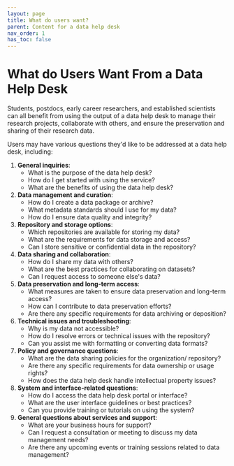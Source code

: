 ```yaml
---
layout: page
title: What do users want?
parent: Content for a data help desk
nav_order: 1
has_toc: false
---
```


# What do Users Want From a Data Help Desk

Students, postdocs, early career researchers, and established scientists can all
benefit from using the output of a data help desk to manage their research
projects, collaborate with others, and ensure the preservation and sharing of
their research data.

Users may have various questions they'd like to be addressed at a data help
desk, including:

1. **General inquiries**:
    - What is the purpose of the data help desk?
    - How do I get started with using the service?
    - What are the benefits of using the data help desk?
1. **Data management and curation**:
    - How do I create a data package or archive?
    - What metadata standards should I use for my data?
    - How do I ensure data quality and integrity?
1. **Repository and storage options**:
    - Which repositories are available for storing my data?
    - What are the requirements for data storage and access?
    - Can I store sensitive or confidential data in the repository?
1. **Data sharing and collaboration**:
    - How do I share my data with others?
    - What are the best practices for collaborating on datasets?
    - Can I request access to someone else's data?
1. **Data preservation and long-term access**:
    - What measures are taken to ensure data preservation and long-term access?
    - How can I contribute to data preservation efforts?
    - Are there any specific requirements for data archiving or deposition?
1. **Technical issues and troubleshooting**:
    - Why is my data not accessible?
    - How do I resolve errors or technical issues with the repository?
    - Can you assist me with formatting or converting data formats?
1. **Policy and governance questions**:
    - What are the data sharing policies for the organization/ repository?
    - Are there any specific requirements for data ownership or usage rights?
    - How does the data help desk handle intellectual property issues?
1. **System and interface-related questions**:
    - How do I access the data help desk portal or interface?
    - What are the user interface guidelines or best practices?
    - Can you provide training or tutorials on using the system?
1. **General questions about services and support**:
    - What are your business hours for support?
    - Can I request a consultation or meeting to discuss my data management
      needs?
    - Are there any upcoming events or training sessions related to data
      management?
